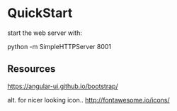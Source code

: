 # QuickStart

start the web server with:

python -m SimpleHTTPServer 8001

## Resources

https://angular-ui.github.io/bootstrap/

alt. for nicer looking icon.. http://fontawesome.io/icons/